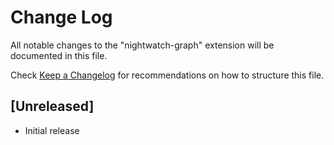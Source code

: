 # Change Log

All notable changes to the "nightwatch-graph" extension will be documented in this file.

Check [Keep a Changelog](http://keepachangelog.com/) for recommendations on how to structure this file.

## [Unreleased]

- Initial release